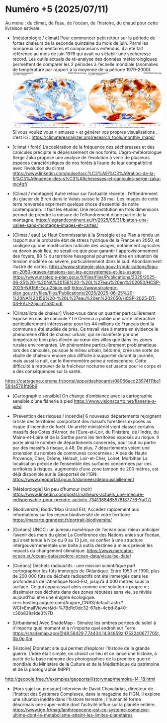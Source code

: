 # Numéro +5 (2025/07/11)

Au menu : du climat, de l’eau, de l’océan, de l’histoire, du chaud pour cette livraison estivale.

- [météorologie / climat] Pour commencer petit retour sur la période de fortes chaleurs de la seconde quinzaine du mois de juin. Parmi les nombreux commentaires et comparaisons entendus, il a été fait référence au mois de juin 1976 qui avait vu s’établir une sécheresse record. Les outils actuels de ré-analyse des données météorologiques permettent de comparer les 2 périodes à l’échelle mondiale (anomalies de température par rapport à la moyenne de la période 1979-2000):
![june 1976/2025](ressources\meteo1976-2025.jpg)
 Si vous voulez vous « amusez » et générer vos propres visualisations , c’est ici :
https://climatereanalyzer.org/research_tools/monthly_maps/

- [climat / forêt] L’accélération de la fréquence des sécheresses et des canicules précipite le dépérissement de nos forêts. L’agro-météorologue Serge Zaka propose une analyse de l’évolution à venir de plusieurs espèces caractéristiques de nos forêts à l’aune de leur compatibilité avec l’évolution du climat
https://www.linkedin.com/pulse/lacc%C3%A9l%C3%A9ration-de-la-fr%C3%A9quence-des-s%C3%A9cheresses-et-canicules-serge-zaka-mc4gf/


- [Climat / montagne] Autre retour sur l’actualité récente : l’effondrement du glacier de Birch dans le Valais suisse le 28 mai. Les images de cette terre renversée expriment quelque chose d’essentiel de notre contemporain.
Il faut les étudier. Une reconstitution en trois dimensions permet de prendre la mesure de l’effondrement d’une partie de la montagne.
https://legrandcontinent.eu/fr/2025/05/31/blatten-une-vallee-sans-montagne-images-et-cartes/

- [Climat / eau] Le Haut Commissariat à la Stratégie et au Plan a rendu un rapport sur le probable état de stress hydrique de la France en 2050, et souligne qu'une modification radicale des usages, notamment agricoles va devoir avoir lieu, ne serait-ce que pour garantir l'approvisionnement des foyers, 88 % du territoire hexagonal pourraient être en situation de tension modérée ou sévère, particulièrement dans le sud. Abondamment illustré de cartes.
https://www.strategie-plan.gouv.fr/publications/leau-en-2050-graves-tensions-sur-les-ecosystemes-et-les-usages
https://www.strategie-plan.gouv.fr/files/files/Publications/2025/2025-06-25%20-%20NA%20156%20-%20L%27eau%20en%202050/HCSP-2025-NA156-Eau-25juin.pdf
https://www.strategie-plan.gouv.fr/files/files/Publications/2025/2025-06-25%20-%20NA%20156%20-%20L%27eau%20en%202050/HCSP-2025-DT-03-EAU-25juin11h30.pdf

- [Climat/ilots de chaleur] Vivez-vous dans un quartier particulièrement exposé en cas de canicule ? Le Cerema a publié une carte interactive particulièrement intéressante pour les 44 millions de Français dont la commune a été étudiée de près. Ce travail vise à mettre en évidence le phénomène d’îlot de chaleur urbain, qui se manifeste par une température bien plus élevée au cœur des villes que dans les zones rurales environnantes. Un phénomène particulièrement problématique lors des canicules, puisque le milieu urbain, bétonné, crée une sorte de «bulle de chaleur» encore plus difficile à supporter durant la journée, mais aussi la nuit, car le thermomètre peine à redescendre. Cette difficulté à retrouver de la fraîcheur nocturne est usante pour le corps et a des conséquences sur la santé.

https://cartagene.cerema.fr/portal/apps/dashboards/08066acd23974111be1584a5761fd6b9

- [Cartographie sensible] On change d’ambiance avec la cartographie sensible d’une flânerie à pied
https://www.visionscarto.net/flanerie-a-pied

- [Prévention des risques / incendie] 6 nouveaux départements rejoignent la liste des territoires comportant des massifs forestiers exposés au risque d’incendie de forêt.
Un arrêté ministériel vient classer certains massifs des Cotes d’Armor, de l’Eure-et-Loir, du Finistère, de l’Indre, du Maine-et-Loire et de la Sarthe parmi les territoires exposés au risque. Il porte ainsi le nombre de départements concernés, pour tout ou partie par des massifs à risque, à 48. De plus, 7 départements voient une extension du nombre de communes concernées : Alpes de Haute Provence, Cher, Drôme, Hérault, Loir-et-Cher, Loiret, Morbihan
La localisation précise de l’ensemble des surfaces concernées par ces territoires à risques, augmentée d’une zone tampon de 200 mètres, est déjà disponible sur le Géoportail de l’IGN: 
https://www.geoportail.gouv.fr/donnees/debroussaillement

- [Météorologie] Un peu d’humour (noir)
https://www.linkedin.com/posts/malheurs-actuels_une-mesure-indispensable-pour-prendre-activity-7341388465978187776-YuG7/

- [Biodiversité] Biodiv'Map Grand Est, Accédez rapidement aux informations sur les enjeux biodiversité de votre territoire
https://macarte.grandest.fr/portrait-biodiversite/
- [Océans] UNOC : un jumeau numérique de l’océan pour mieux anticiper l’avenir des mers du globe
La Conférence des Nations unies sur l’océan, qui s’est tenue à Nice du 9 au 13 juin, va confier à une structure intergouvernementale une boîte à outils destinée à mieux prévoir les impacts du changement climatique.
https://www.mercator-ocean.eu/ocean-data/explore-ocean-data/visualise-data/

- [Océans] Déchets radioactifs : une mission scientifique part cartographier les fûts immergés de l’Atlantique. Entre 1950 et 1990, plus de 200 000 fûts de déchets radioactifs ont été immergés dans les profondeurs de l’Atlantique Nord-Est, jusqu’à 4 000 mètres sous la surface. Ce qui apparaissait alors comme une solution « propre » ; dissimuler ces déchets dans des zones réputées sans vie, se révèle aujourd’hui être une énigme écologique.
cnrs.hosting.augure.com/Augure_CNRS/default.ashx?WCI=EmailViewer&id=%7Bd1c0dc32-67ab-4cbd-8a40-c36b838a1de3%7D


- [Urbanisme] Avec ShadeMap - Simulez les ombres portées du soleil à n'importe quel moment et à n'importe quel endroit sur Terre
https://shademap.app/@48.58429,7.74434,14.84859z,1752240677705t,0b,0p,0m


- [Histoire] Etonnant site qui permet d’explorer l’histoire de la grande guerre. L'idée était simple, on choisit un lieu et on lance une histoire, à partir de la base mémoire des photographies de la première guerre mondiale du Ministère de la Culture et de la Médiathèque du patrimoine et de la photographie (MPP)

http://geopole.free.fr/exemples/geoportail/storymap/memoire-14-18.html

- [Hors sujet ou presque] Interview de David Chavalarias, directeur de l'Institut des Systèmes Complexes, dans le magazine de l’IGN. Il explore une situation inédite dans l'histoire terrestre : l'humanité forme désormais une super-entité dont l’activité influe sur la planète entière. 
https://www.ign.fr/mag/lanthropocene-est-ce-systeme-complexe-ultime-dont-le-metabolisme-atteint-les-limites-planetaires

